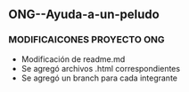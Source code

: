 ## ONG--Ayuda-a-un-peludo

### MODIFICAICONES PROYECTO ONG
- Modificación de readme.md
- Se agregó archivos .html correspondientes
- Se agregó un branch para cada integrante
